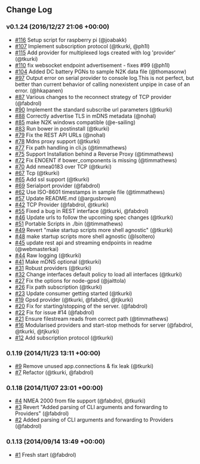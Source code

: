 ## Change Log

### v0.1.24 (2016/12/27 21:06 +00:00)
- [#116](https://github.com/signalk/signalk-server-node/pull/116) Setup script for raspberry pi (@joabakk)
- [#107](https://github.com/signalk/signalk-server-node/pull/107) Implement subscription protocol (@tkurki, @ph1l)
- [#115](https://github.com/signalk/signalk-server-node/pull/115) Add provider for multiplexed logs created with log 'provider' (@tkurki)
- [#110](https://github.com/signalk/signalk-server-node/pull/110) fix websocket endpoint advertisement - fixes #99 (@ph1l)
- [#104](https://github.com/signalk/signalk-server-node/pull/104) Added DC battery PGNs to sample N2K data file (@thomasonw)
- [#97](https://github.com/signalk/signalk-server-node/pull/97) Output error on serial provider to console log.This is not perfect, but better than current behavior of calling nonexistent unpipe in case of an error. (@hkapanen)
- [#87](https://github.com/signalk/signalk-server-node/pull/87) Various changes to the reconnect strategy of TCP provider (@fabdrol)
- [#90](https://github.com/signalk/signalk-server-node/pull/90) Implement the standard subscribe url parameters (@tkurki)
- [#88](https://github.com/signalk/signalk-server-node/pull/88) Correctly advertise TLS in mDNS metadata (@nohal)
- [#85](https://github.com/signalk/signalk-server-node/pull/85) make N2K windows compatible (@e-sailing)
- [#83](https://github.com/signalk/signalk-server-node/pull/83) Run bower in postinstall (@tkurki)
- [#79](https://github.com/signalk/signalk-server-node/pull/79) Fix the REST API URLs (@nohal)
- [#78](https://github.com/signalk/signalk-server-node/pull/78) Mdns proxy support (@tkurki)
- [#77](https://github.com/signalk/signalk-server-node/pull/77) Fix path handling in cli.js (@timmathews)
- [#75](https://github.com/signalk/signalk-server-node/pull/75) Support Installation behind a Reverse Proxy (@timmathews)
- [#72](https://github.com/signalk/signalk-server-node/pull/72) Fix ENOENT if bower_components is missing (@timmathews)
- [#70](https://github.com/signalk/signalk-server-node/pull/70) Add nmea0183 over TCP (@tkurki)
- [#67](https://github.com/signalk/signalk-server-node/pull/67) Tcp (@tkurki)
- [#65](https://github.com/signalk/signalk-server-node/pull/65) Add ssl support (@tkurki)
- [#69](https://github.com/signalk/signalk-server-node/pull/69) Serialport provider (@fabdrol)
- [#62](https://github.com/signalk/signalk-server-node/pull/62) Use ISO-8601 timestamps in sample file (@timmathews)
- [#57](https://github.com/signalk/signalk-server-node/pull/57) Update README.md (@argusbrown)
- [#42](https://github.com/signalk/signalk-server-node/pull/42) TCP Provider (@fabdrol, @tkurki)
- [#55](https://github.com/signalk/signalk-server-node/pull/55) Fixed a bug in REST interface (@tkurki, @fabdrol)
- [#46](https://github.com/signalk/signalk-server-node/pull/46) Update urls to follow the upcoming spec changes (@tkurki)
- [#51](https://github.com/signalk/signalk-server-node/pull/51) Portable Scripts in ./bin (@timmathews)
- [#49](https://github.com/signalk/signalk-server-node/pull/49) Revert "make startup scripts more shell agnostic" (@tkurki)
- [#48](https://github.com/signalk/signalk-server-node/pull/48) make startup scripts more shell agnostic (@lsoltero)
- [#45](https://github.com/signalk/signalk-server-node/pull/45) update rest api and streaming endpoints in readme (@webmasterkai)
- [#44](https://github.com/signalk/signalk-server-node/pull/44) Raw logging (@tkurki)
- [#41](https://github.com/signalk/signalk-server-node/pull/41) Make mDNS optional (@tkurki)
- [#31](https://github.com/signalk/signalk-server-node/pull/31) Robust providers (@tkurki)
- [#32](https://github.com/signalk/signalk-server-node/pull/32) Change interfaces default policy to load all interfaces (@tkurki)
- [#27](https://github.com/signalk/signalk-server-node/pull/27) Fix the options for node-gpsd (@jaittola)
- [#26](https://github.com/signalk/signalk-server-node/pull/26) Fix path subscription (@tkurki)
- [#23](https://github.com/signalk/signalk-server-node/pull/23) Update consumer getting started (@tkurki)
- [#19](https://github.com/signalk/signalk-server-node/pull/19) Gpsd provider (@tkurki, @fabdrol, @tjkurki)
- [#20](https://github.com/signalk/signalk-server-node/pull/20) Fix for starting/stopping of the server. (@fabdrol)
- [#22](https://github.com/signalk/signalk-server-node/pull/22) Fix for issue #14 (@fabdrol)
- [#21](https://github.com/signalk/signalk-server-node/pull/21) Ensure filestream reads from correct path (@timmathews)
- [#16](https://github.com/signalk/signalk-server-node/pull/16) Modularised providers and start-stop methods for server (@fabdrol, @tkurki, @tjkurki)
- [#12](https://github.com/signalk/signalk-server-node/pull/12) Add subscription protocol (@tkurki)

### 0.1.19 (2014/11/23 13:11 +00:00)
- [#9](https://github.com/signalk/signalk-server-node/pull/9) Remove unused app.connections & fix leak (@tkurki)
- [#7](https://github.com/signalk/signalk-server-node/pull/7) Refactor (@tkurki, @fabdrol)

### 0.1.18 (2014/11/07 23:01 +00:00)
- [#4](https://github.com/signalk/signalk-server-node/pull/4) NMEA 2000 from file support (@fabdrol, @tkurki)
- [#3](https://github.com/signalk/signalk-server-node/pull/3) Revert "Added parsing of CLI arguments and forwarding to Providers" (@fabdrol)
- [#2](https://github.com/signalk/signalk-server-node/pull/2) Added parsing of CLI arguments and forwarding to Providers (@fabdrol)

### 0.1.13 (2014/09/14 13:49 +00:00)
- [#1](https://github.com/signalk/signalk-server-node/pull/1) Fresh start (@fabdrol)